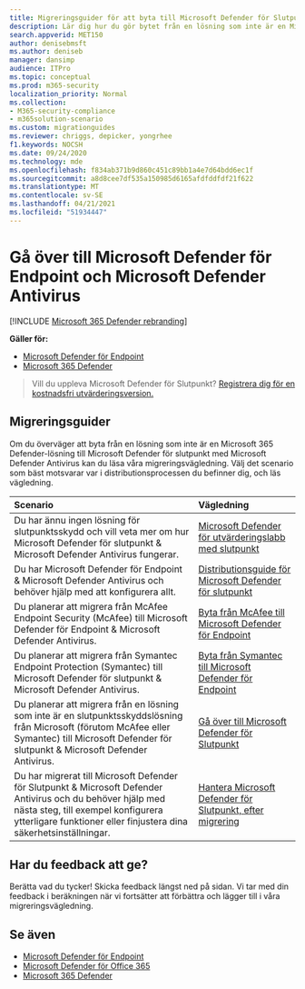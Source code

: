 ```yaml
---
title: Migreringsguider för att byta till Microsoft Defender för Slutpunkt
description: Lär dig hur du gör bytet från en lösning som inte är en Microsoft 365 Defender till Microsoft Defender för slutpunkt
search.appverid: MET150
author: denisebmsft
ms.author: deniseb
manager: dansimp
audience: ITPro
ms.topic: conceptual
ms.prod: m365-security
localization_priority: Normal
ms.collection:
- M365-security-compliance
- m365solution-scenario
ms.custom: migrationguides
ms.reviewer: chriggs, depicker, yongrhee
f1.keywords: NOCSH
ms.date: 09/24/2020
ms.technology: mde
ms.openlocfilehash: f834ab371b9d860c451c89bb1a4e7d64bdd6ec1f
ms.sourcegitcommit: a8d8cee7df535a150985d6165afdfddfdf21f622
ms.translationtype: MT
ms.contentlocale: sv-SE
ms.lasthandoff: 04/21/2021
ms.locfileid: "51934447"
---
```

# <a name="make-the-switch-to-microsoft-defender-for-endpoint-and-microsoft-defender-antivirus"></a>Gå över till Microsoft Defender för Endpoint och Microsoft Defender Antivirus

[!INCLUDE [Microsoft 365 Defender rebranding](../../includes/microsoft-defender.md)]

**Gäller för:**
- [Microsoft Defender för Endpoint](https://go.microsoft.com/fwlink/p/?linkid=2154037)
- [Microsoft 365 Defender](https://go.microsoft.com/fwlink/?linkid=2118804)

> Vill du uppleva Microsoft Defender för Slutpunkt? [Registrera dig för en kostnadsfri utvärderingsversion.](https://www.microsoft.com/microsoft-365/windows/microsoft-defender-atp?ocid=docs-wdatp-exposedapis-abovefoldlink)

## <a name="migration-guides"></a>Migreringsguider

Om du överväger att byta från en lösning som inte är en Microsoft 365 Defender-lösning till Microsoft Defender för slutpunkt med Microsoft Defender Antivirus kan du läsa våra migreringsvägledning. Välj det scenario som bäst motsvarar var i distributionsprocessen du befinner dig, och läs vägledning.

|Scenario |Vägledning |
|:--|:--|
|Du har ännu ingen lösning för slutpunktsskydd och vill veta mer om hur Microsoft Defender för slutpunkt & Microsoft Defender Antivirus fungerar.  |[Microsoft Defender för utvärderingslabb med slutpunkt](evaluation-lab.md)   |
|Du har Microsoft Defender för Endpoint & Microsoft Defender Antivirus och behöver hjälp med att konfigurera allt.  |[Distributionsguide för Microsoft Defender för slutpunkt](deployment-phases.md)  |
|Du planerar att migrera från McAfee Endpoint Security (McAfee) till Microsoft Defender för Endpoint & Microsoft Defender Antivirus. |[Byta från McAfee till Microsoft Defender för Endpoint](mcafee-to-microsoft-defender-migration.md) |
|Du planerar att migrera från Symantec Endpoint Protection (Symantec) till Microsoft Defender för slutpunkt & Microsoft Defender Antivirus. |[Byta från Symantec till Microsoft Defender för Endpoint](symantec-to-microsoft-defender-endpoint-migration.md) |
|Du planerar att migrera från en lösning som inte är en slutpunktsskyddslösning från Microsoft (förutom McAfee eller Symantec) till Microsoft Defender för slutpunkt & Microsoft Defender Antivirus. |[Gå över till Microsoft Defender för Slutpunkt](switch-to-microsoft-defender-migration.md)   |
|Du har migrerat till Microsoft Defender för Slutpunkt & Microsoft Defender Antivirus och du behöver hjälp med nästa steg, till exempel konfigurera ytterligare funktioner eller finjustera dina säkerhetsinställningar. | [Hantera Microsoft Defender för Slutpunkt, efter migrering](manage-atp-post-migration.md) |


## <a name="got-feedback"></a>Har du feedback att ge?

Berätta vad du tycker! Skicka feedback längst ned på sidan. Vi tar med din feedback i beräkningen när vi fortsätter att förbättra och lägger till i våra migreringsvägledning.

## <a name="see-also"></a>Se även

- [Microsoft Defender för Endpoint](https://docs.microsoft.com/windows/security/threat-protection)
- [Microsoft Defender för Office 365](https://docs.microsoft.com/microsoft-365/security/office-365-security/office-365-atp)
- [Microsoft 365 Defender](https://docs.microsoft.com/microsoft-365/security/defender/microsoft-threat-protection?) 
